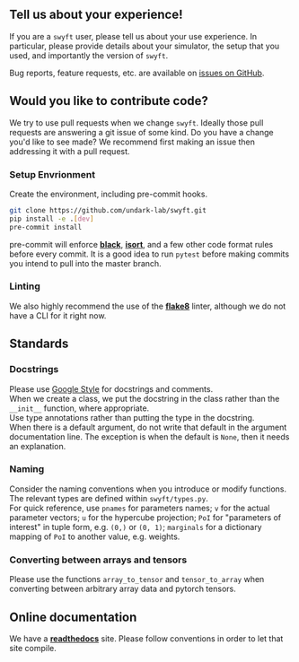 ## Tell us about your experience!

If you are a `swyft` user, please tell us about your use experience.
In particular, please provide details about your simulator, the setup that you used, and importantly the version of `swyft`.

Bug reports, feature requests, etc. are available on [issues on GitHub](https://github.com/undark-lab/swyft/issues).

## Would you like to contribute code?

We try to use pull requests when we change `swyft`.
Ideally those pull requests are answering a git issue of some kind.
Do you have a change you'd like to see made? We recommend first making an issue then addressing it with a pull request.

### Setup Envrionment

Create the environment, including pre-commit hooks.

```bash
git clone https://github.com/undark-lab/swyft.git
pip install -e .[dev]
pre-commit install
```

pre-commit will enforce **[black](https://github.com/psf/black)**,
**[isort](https://github.com/timothycrosley/isort)**,
and a few other code format rules before every commit.
It is a good idea to run `pytest` before making commits you intend to pull into the master branch.

### Linting
We also highly recommend the use of the **[flake8](https://flake8.pycqa.org/en/latest/)** linter, although we do not have a CLI for it right now.

## Standards

### Docstrings
Please use [Google Style](http://google.github.io/styleguide/pyguide.html#38-comments-and-docstrings) for docstrings and comments.  
When we create a class, we put the docstring in the class rather than the `__init__` function, where appropriate.  
Use type annotations rather than putting the type in the docstring.  
When there is a default argument, do not write that default in the argument documentation line. The exception is when the default is `None`, then it needs an explanation.  

### Naming
Consider the naming conventions when you introduce or modify functions. The relevant types are defined within `swyft/types.py`.  
For quick reference, use `pnames` for parameters names; `v` for the actual parameter vectors; `u` for the hypercube projection; `PoI` for "parameters of interest" in tuple form, e.g. `(0,)` or `(0, 1)`; `marginals` for a dictionary mapping of `PoI` to another value, e.g. weights.

### Converting between arrays and tensors
Please use the functions `array_to_tensor` and `tensor_to_array` when converting between arbitrary array data and pytorch tensors.


## Online documentation

We have a **[readthedocs](https://swyft.readthedocs.io/en/latest/)** site.
Please follow conventions in order to let that site compile.

